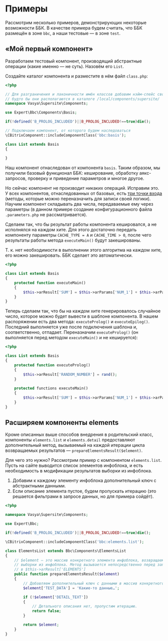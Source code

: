 # Примеры

Рассмотрим несколько примеров, демонстрирующих некоторые возможности ББК. В качестве примера будем считать, что ББК размещён в зоне `bbc`, а наши тестовые — в зоне `test`.

## «Мой первый компонент»

Разработаем тестовый компонент, производящий абстрактные операции (какие именно — не суть). Назовём его `List`.

Создайте каталог компонента и разместите в нём файл `class.php`:

```php
<?php

// Для разграничения и лаконичности имён классов добавим нэйм-спейс своих компонентов,
// будто бы они располагаются в каталоге /local/components/supersite/
namespace Vasya\Supersite\Components;

use Expert\Bbc\Components\Basis;

if(!defined('B_PROLOG_INCLUDED')||B_PROLOG_INCLUDED!==true)die();

// Подключаем компонент, от которого будем наследоваться
\CBitrixComponent::includeComponentClass('bbc:basis');

class List extends Basis
{
    
}
```

Наш компонент отнаследован от компонента `basis`. Таким образом, мы получили базовый функционал ББК: кеширование, обработку аякс-запросов, проверку и приведение параметров и многое другое.

Но сейчас компонент не производит никаких операций.  Исправим это. У всех компонентов, отнаследованных от базовых, есть [три точки входа](#Архитектура) (методы, которые можно переназначить для записи своей логики). Научим компонент складывать два числа, передаваемые ему через параметры (в данном примере создание конфигурационного файла `.parameters.php` не рассматривается). 

Сделаем так, что бы результат работы компонента кешировался, а не исполнялся на каждом хите. Для этого достаточно передать компоненту параметры `CACHE_TYPE = A` и `CACHE_TIME > 0`, после чего результаты работы метода `executeMain()` будут закешированы.

Т. к. нет необходимости в выполнении этого алгоритма на каждом хите, его можно закешировать. ББК сделает это автоматически.

```php
<?php

class List extends Basis
{
    protected function executeMain()
    {
	    $this->arResult['SUM'] = $this->arParams['NUM_1'] + $this->arParams['NUM_2'];
    }
}
```

Теперь сделаем так, что бы на каждом хите генерировалось случайное число, которое можно будет вывести в шаблоне компонента. В нашем распоряжении есть два метода: `executeProlog()` и `executeEpilog()`. Последний выполняется уже после подключения шаблона и, соответственно, отпадает. Переназначим `executeProlog()` (он выполняется перед методом `executeMain()` и не кешируется):

```php
<?php

class List extends Basis
{
	protected function executeProlog()
	{
		$this->arResult['RANDOM_NUMBER'] = rand();
	}
	
	protected functions executeMain()
    {
	    $this->arResult['SUM'] = $this->arParams['NUM_1'] + $this->arParams['NUM_2'];
    }
}
```

## Расширяем компоненты elements

Кроме описанных выше способов внедрения в родительский класс, компоненты `elements.list` и `elements.detail` предоставляют дополнительный метод, вызываемый на каждой итерации цикла возвращаемых результатов — `prepareElementsResult($element)`.

Для чего это нужно? Рассмотрим пример с компонентом `elements.list`. Пусть на сайте выводится список элементов инфоблока, и есть необходимость в модификации результатов выборки из инфоблока.

1. Добавим к каждому элементу инфоблока дополнительный ключ с абстрактными данными.
1. Если описание элемента пустое, будем пропускать итерацию (это решается фильтрами в запросе данных, но для примера сойдёт).

```php
<?php

namespace Vasya\Supersite\Components;

use Expert\Bbc;

if(!defined('B_PROLOG_INCLUDED')||B_PROLOG_INCLUDED!==true)die();

\CBitrixComponent::includeComponentClass('bbc:elements.list');

class ElementsList extends Bbc\Components\ElementsList
{
	// $element — это массив конкретного элемента инфоблока, возвращаемый в результате
	// выборки из инфоблока. Метод вызывается непосредственно перед записью жлемента
	// в $this->arResult['ELEMENTS']
    public function prepareElementsResult($element)
    {
	    // Добавляем дополнительный ключ с данными в массив конкретного элемента
        $element['TEST_DATA'] = 'Какие-то данные…';

		if (!$element['DETAIL_TEXT'])
		{
			// Детального описания нет, пропустим итерацию.
			return false;
		}

        return $element;
    }
}
```